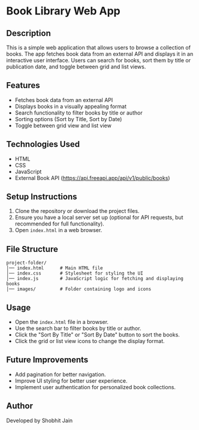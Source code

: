 # Book Library Web App

## Description
This is a simple web application that allows users to browse a collection of books. The app fetches book data from an external API and displays it in an interactive user interface. Users can search for books, sort them by title or publication date, and toggle between grid and list views.

## Features
- Fetches book data from an external API
- Displays books in a visually appealing format
- Search functionality to filter books by title or author
- Sorting options (Sort by Title, Sort by Date)
- Toggle between grid view and list view

## Technologies Used
- HTML
- CSS
- JavaScript
- External Book API (https://api.freeapi.app/api/v1/public/books)

## Setup Instructions
1. Clone the repository or download the project files.
2. Ensure you have a local server set up (optional for API requests, but recommended for full functionality).
3. Open `index.html` in a web browser.

## File Structure
```
project-folder/
│── index.html      # Main HTML file
│── index.css       # Stylesheet for styling the UI
│── index.js        # JavaScript logic for fetching and displaying books
│── images/         # Folder containing logo and icons
```

## Usage
- Open the `index.html` file in a browser.
- Use the search bar to filter books by title or author.
- Click the "Sort By Title" or "Sort By Date" button to sort the books.
- Click the grid or list view icons to change the display format.

## Future Improvements
- Add pagination for better navigation.
- Improve UI styling for better user experience.
- Implement user authentication for personalized book collections.

## Author
Developed by Shobhit Jain



